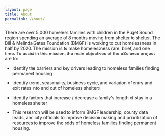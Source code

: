```yaml
---
layout: page
title: About
permalink: /about/
---
```


There are over 5,000 homeless families with children in the Puget Sound region spending an average of 8 months moving from shelter to shelter. The Bill & Melinda Gates Foundation (BMGF) is working to cut homelessness in half by 2020. The mission is to make homelessness rare, brief, and one time. To assist in this mission, the main objectives of the eScience project are to:

- Identify the barriers and key drivers leading to homeless families finding permanent housing

- Identify trend, seasonality, business cycle, and variation of entry and exit rates into and out of homeless shelters

- Identify factors that increase / decrease a family's length of stay in a homeless shelter

- This research will be used to inform BMGF leadership, county data leads, and city officials to improve decision making and prioritization of resources to improve the odds of homeless families finding permanent housing.